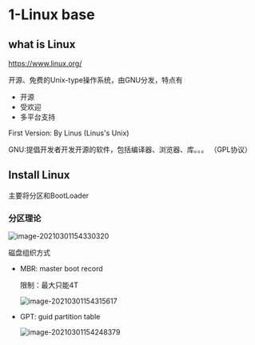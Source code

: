 # 1-Linux base

## what is Linux

https://www.linux.org/

开源、免费的Unix-type操作系统，由GNU分发，特点有

* 开源
* 受欢迎
* 多平台支持

First Version: By Linus (Linus's Unix)

GNU:提倡开发者开发开源的软件，包括编译器、浏览器、库。。。 （GPL协议）

## Install Linux

主要将分区和BootLoader

### 分区理论

![image-20210301154330320](C:\Users\admin\AppData\Roaming\Typora\typora-user-images\image-20210301154330320.png)

磁盘组织方式

* MBR: master boot record

	限制：最大只能4T

	![image-20210301154315617](https://cyzblog.oss-cn-beijing.aliyuncs.com/image-20210301154315617.png)

* GPT: guid partition table

	![image-20210301154248379](https://cyzblog.oss-cn-beijing.aliyuncs.com/image-20210301154248379.png)